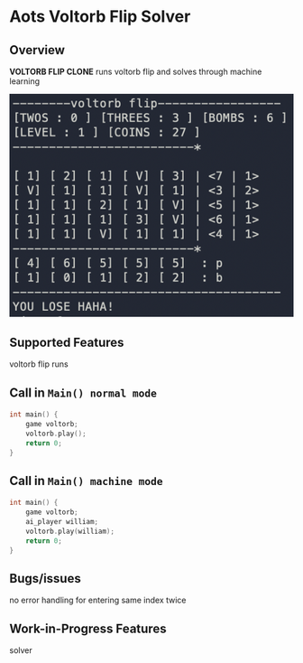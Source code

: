 # Aots Voltorb Flip Solver

## Overview

**VOLTORB FLIP CLONE** runs voltorb flip and solves through machine learning 

![Alt text](<Screen Shot 2023-11-17 at 10.59.36 PM.png>)

## Supported Features

voltorb flip runs

## Call in `Main() normal mode`

```C++
int main() {
    game voltorb;
    voltorb.play();
    return 0;
}
```

## Call in `Main() machine mode`

```C++
int main() {
    game voltorb;
    ai_player william;
    voltorb.play(william);
    return 0;
}
```

## Bugs/issues
no error handling for entering same index twice

## Work-in-Progress Features
solver


</br></br>